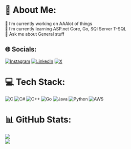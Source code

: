# 💫 About Me:
🔭 I’m currently working on AAAlot of things<br>🌱 I’m currently learning ASP.net Core, Go, SQl Server T-SQL<br>💬 Ask me about General stuff<br>


## 🌐 Socials:
[![Instagram](https://img.shields.io/badge/Instagram-%23E4405F.svg?logo=Instagram&logoColor=white)](https://instagram.com/zyad060) [![LinkedIn](https://img.shields.io/badge/LinkedIn-%230077B5.svg?logo=linkedin&logoColor=white)](https://linkedin.com/in/zyad-al-saeed-55043a24a) [![X](https://img.shields.io/badge/X-black.svg?logo=X&logoColor=white)](https://x.com/ZyadAKAozzy) 

# 💻 Tech Stack:
![C](https://img.shields.io/badge/c-%2300599C.svg?style=flat&logo=c&logoColor=white) ![C#](https://img.shields.io/badge/c%23-%23239120.svg?style=flat&logo=csharp&logoColor=white) ![C++](https://img.shields.io/badge/c++-%2300599C.svg?style=flat&logo=c%2B%2B&logoColor=white) ![Go](https://img.shields.io/badge/go-%2300ADD8.svg?style=flat&logo=go&logoColor=white) ![Java](https://img.shields.io/badge/java-%23ED8B00.svg?style=flat&logo=openjdk&logoColor=white) ![Python](https://img.shields.io/badge/python-3670A0?style=flat&logo=python&logoColor=ffdd54) ![AWS](https://img.shields.io/badge/AWS-%23FF9900.svg?style=flat&logo=amazon-aws&logoColor=white)
# 📊 GitHub Stats:
![](https://github-readme-stats.vercel.app/api?username=Ozzy-ZY&theme=prussian&hide_border=true&include_all_commits=false&count_private=false)<br/>
![](https://github-readme-streak-stats.herokuapp.com/?user=Ozzy-ZY&theme=prussian&hide_border=true)<br/>

<!-- Proudly created with GPRM ( https://gprm.itsvg.in ) -->

